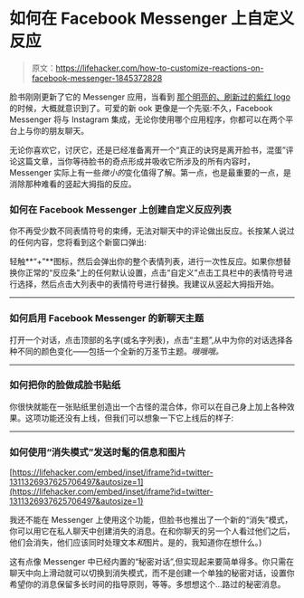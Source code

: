 # 如何在 Facebook Messenger 上自定义反应

> 原文：<https://lifehacker.com/how-to-customize-reactions-on-facebook-messenger-1845372828>

脸书刚刚更新了它的 Messenger 应用，当看到 [那个明亮的、刷新过的紫红 logo](https://www.engadget.com/facebook-messenger-app-redesign-140445037.html) 的时候，大概就意识到了。可爱的新 ook 更像是一个先驱:不久，Facebook Messenger 将与 Instagram 集成，无论你使用哪个应用程序，你都可以在两个平台上与你的朋友聊天。



无论你喜欢它，讨厌它，还是已经准备离开一个“真正的诀窍是离开脸书，混蛋”评论这篇文章，当你等待脸书的奇点形成并吸收它所涉及的所有内容时，Messenger 实际上有一些*微小的*变化值得了解。第一点，也是最重要的一点，是消除那种难看的竖起大拇指的反应。

### 如何在 Facebook Messenger 上创建自定义反应列表

你不再受少数不同表情符号的束缚，无法对聊天中的评论做出反应。长按某人说过的任何内容，您将看到这个新窗口弹出:

轻触**“+”**图标，然后会弹出你的整个表情列表，进行一次性反应。如果你想替换你正常的“反应条”上的任何默认设置，点击“自定义”点击工具栏中的表情符号进行选择，然后点击大列表中的表情符号进行替换。我建议从竖起大拇指开始。

* * *

### **如何启用 Facebook Messenger 的新聊天主题**

打开一个对话，点击顶部的名字(或名字列表)，点击“主题”,从中为你的对话选择各种不同的颜色变化——包括一个全新的万圣节主题。*哦哦哦。*

* * *

### 如何把你的脸做成脸书贴纸

你很快就能在一张贴纸里创造出一个古怪的混合体，你可以在自己身上加上各种效果。这项功能还没有上线，但我们可以想象一下它上线后的样子:

* * *

### 如何使用“消失模式”发送时髦的信息和图片

 [https://lifehacker.com/embed/inset/iframe?id=twitter-1311326937625706497&autosize=1](https://lifehacker.com/embed/inset/iframe?id=twitter-1311326937625706497&autosize=1) 

我还不能在 Messenger 上使用这个功能，但脸书也推出了一个新的“消失”模式，你可以用它在私人聊天中创建消失的消息。在和你聊天的另一个人看过他们之后，他们会消失，他们应该同时处理文本*和*图片。是的，我知道你在想什么。)

这有点像 Messenger 中已经内置的“秘密对话”,但实现起来要简单得多。你只需在聊天中向上滑动就可以切换到消失模式，而不是创建一个单独的秘密对话，设置你希望你的消息保留多长时间的指导原则，等等。多想想这个...路过的秘密消息。